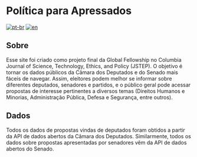 # Política para Apressados

[![pt-br](https://img.shields.io/badge/lang-pt--br-green.svg)](https://github.com/Lua-sketch/politica_para_apressados/blob/main/README.md)
[![en](https://img.shields.io/badge/lang-en-red.svg)](https://github.com/Lua-sketch/politica_para_apressados/blob/main/README.en.md)

## Sobre
Esse site foi criado como projeto final da Global Fellowship no Columbia Journal of Science, Technology, Ethics, and Policy (JSTEP). O objetivo é tornar os dados públicos da Câmara dos Deputados e do Senado mais fáceis de navegar. Assim, eleitores podem melhor se informar sobre diferentes deputados, senadores e partidos, e o público geral pode acessar propostas de interesse pertinentes a diversos temas (Direitos Humanos e Minorias, Administração Pública, Defesa e Segurança, entre outros).

## Dados
Todos os dados de propostas vindas de deputados foram obtidos a partir da API de dados abertos da Câmara dos Deputados. Similarmente, todos os dados sobre propostas apresentadas por senadores vêm da API de dados abertos do Senado.

